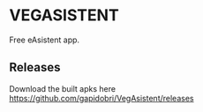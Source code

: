 # VEGASISTENT

Free eAsistent app.

## Releases

Download the built apks here https://github.com/gapidobri/VegAsistent/releases
